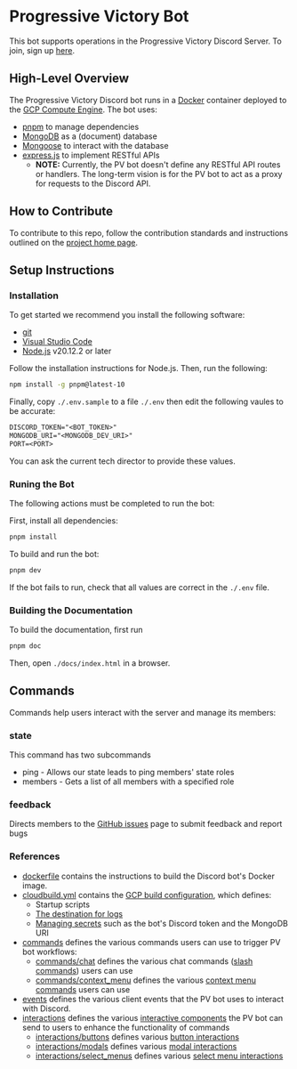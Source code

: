 # Progressive Victory Bot

This bot supports operations in the Progressive Victory Discord Server. To join, sign up [here](https://www.progressivevictory.win/volunteer).

## High-Level Overview

The Progressive Victory Discord bot runs in a [Docker](https://docs.docker.com/get-started/) container deployed to the [GCP Compute Engine](https://cloud.google.com/compute/docs/containers). The bot uses:

- [pnpm](https://pnpm.io/) to manage dependencies
- [MongoDB](https://www.mongodb.com/docs/manual/) as a (document) database
- [Mongoose](https://mongoosejs.com/docs/) to interact with the database
- [express.js](https://expressjs.com/en/api.html) to implement RESTful APIs
  - **NOTE:** Currently, the PV bot doesn't define any RESTful API routes or handlers. The long-term vision is for the PV bot to act as a proxy for requests to the Discord API.

## How to Contribute

To contribute to this repo, follow the contribution standards and instructions outlined on the [project home page](https://github.com/Progressive-Victory).

## Setup Instructions

### Installation

To get started we recommend you install the following software:

- [git](https://git-scm.com/downloads)
- [Visual Studio Code](https://code.visualstudio.com/Download)
- [Node.js](https://nodejs.org/en/download) v20.12.2 or later

Follow the installation instructions for Node.js. Then, run the following:

```sh
npm install -g pnpm@latest-10
```

Finally, copy `./.env.sample` to a file `./.env` then edit the following vaules to be accurate:

```txt
DISCORD_TOKEN="<BOT_TOKEN>"
MONGODB_URI="<MONGODB_DEV_URI>"
PORT=<PORT>
```

You can ask the current tech director to provide these values.

### Runing the Bot

The following actions must be completed to run the bot:

First, install all dependencies:

```sh
pnpm install
```

To build and run the bot:

```sh
pnpm dev
```

If the bot fails to run, check that all values are correct in the `./.env` file.

### Building the Documentation

To build the documentation, first run

```sh
pnpm doc
```

Then, open `./docs/index.html` in a browser.

## Commands

Commands help users interact with the server and manage its members:

### state

This command has two subcommands

- ping - Allows our state leads to ping members' state roles
- members - Gets a list of all members with a specified role

### feedback

Directs members to the [GitHub issues](https://github.com/Progressive-Victory/the-discord-bot/issues) page to submit feedback and report bugs

### References

- [dockerfile](dockerfile) contains the instructions to build the Discord bot's Docker image.
- [cloudbuild.yml](cloudbuild.yml) contains the [GCP build configuration](https://cloud.google.com/build/docs/configuring-builds/create-basic-configuration), which defines:
  - Startup scripts
  - [The destination for logs](https://cloud.google.com/logging/docs/buckets)
  - [Managing secrets](https://cloud.google.com/build/docs/securing-builds/use-secrets) such as the bot's Discord token and the MongoDB URI
- [commands](src/commands) defines the various commands users can use to trigger PV bot workflows:
  - [commands/chat](src/commands/chat/README.md) defines the various chat commands ([slash commands](https://discordjs.guide/slash-commands/response-methods.html)) users can use
  - [commands/context_menu](src/commands/context_menu/README.md) defines the various [context menu commands](https://discordjs.guide/interactions/context-menus.html) users can use
- [events](src/events/README.md) defines the various client events that the PV bot uses to interact with Discord.
- [interactions](src/interactions) defines the various [interactive components](https://discordjs.guide/interactive-components/action-rows.html) the PV bot can send to users to enhance the functionality of commands
  - [interactions/buttons](src/interactions/buttons/README.md) defines various [button interactions](https://discordjs.guide/interactive-components/buttons.html#building-buttons)
  - [interactions/modals](src/interactions/modals/README.md) defines various [modal interactions](https://discordjs.guide/interactions/modals.html)
  - [interactions/select_menus](src/interactions/select_menus/README.md) defines various [select menu interactions](https://discordjs.guide/interactive-components/select-menus.html#building-string-select-menus)
